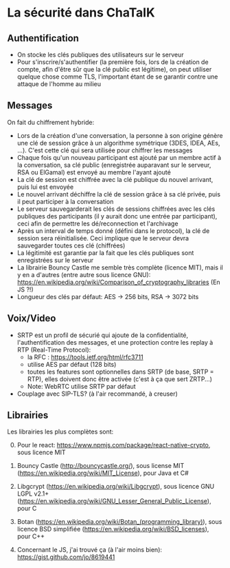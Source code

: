 # La sécurité dans ChaTalK

## Authentification

- On stocke les clés publiques des utilisateurs sur le serveur
- Pour s'inscrire/s'authentifier (la première fois, lors de la création de compte, afin d'être sûr que la clé public est légitime), on peut utiliser quelque chose comme TLS, l'important étant de se garantir contre une attaque de l'homme au milieu

## Messages

On fait du chiffrement hybride:

- Lors de la création d'une conversation, la personne à son origine génère une clé de session grâce à un algorithme symétrique (3DES, IDEA, AEs, ...). C'est cette clé qui sera utilisée pour chiffrer les messages
- Chaque fois qu'un nouveau participant est ajouté par un membre actif à la conversation, sa clé public (enregistrée auparavant sur le serveur, RSA ou ElGamal) est envoyé au membre l'ayant ajouté
- La clé de session est chiffrée avec la clé publique du nouvel arrivant, puis lui est envoyée
- Le nouvel arrivant déchiffre la clé de session grâce à sa clé privée, puis il peut participer à la conversation
- Le serveur sauvegarderait les clés de sessions chiffrées avec les clés publiques des participants (il y aurait donc une entrée par participant), ceci afin de permettre les dé/reconnection et l'archivage
- Après un interval de temps donné (défini dans le protocol), la clé de session sera réinitialisée. Ceci implique que le serveur devra sauvegarder toutes ces clé (chiffrées)
- La légitimité est garantie par la fait que les clés publiques sont enregistrées sur le serveur
- La librairie Bouncy Castle me semble très complète (licence MIT), mais il y en a d'autres (entre autre sous licence GNU): <https://en.wikipedia.org/wiki/Comparison_of_cryptography_libraries> (En JS ?!)
- Longueur des clés par défaut: AES -> 256 bits, RSA -> 3072 bits

## Voix/Video

- SRTP est un profil de sécurié qui ajoute de la confidentialité, l'authentification des messages, et une protection contre les replay à RTP (Real-Time Protocol):
  - la RFC : <https://tools.ietf.org/html/rfc3711>
  - utilise AES par défaut (128 bits)
  - toutes les features sont optionnelles dans SRTP (de base, SRTP = RTP), elles doivent donc être activée (c'est à ça que sert ZRTP...)
  - Note: WebRTC utilise SRTP par défaut
- Couplage avec SIP-TLS? (à l'air recommandé, à creuser)

## Librairies

Les librairies les plus complètes sont:

0. Pour le react: <https://www.npmjs.com/package/react-native-crypto>, sous licence MIT

1. Bouncy Castle (<http://bouncycastle.org/>), sous license MIT (<https://en.wikipedia.org/wiki/MIT_License>), pour Java et C#

2. Libgcrypt (<https://en.wikipedia.org/wiki/Libgcrypt>), sous licence GNU LGPL v2.1+ (<https://en.wikipedia.org/wiki/GNU_Lesser_General_Public_License>), pour C

3. Botan (<https://en.wikipedia.org/wiki/Botan_(programming_library)>), sous licence BSD simplifiée (<https://en.wikipedia.org/wiki/BSD_licenses>), pour C++

4. Concernant le JS, j'ai trouvé ça (à l'air moins bien): <https://gist.github.com/jo/8619441>
